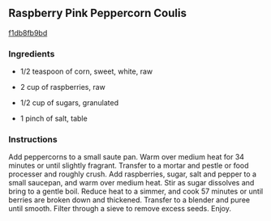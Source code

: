 ## Raspberry Pink Peppercorn Coulis

[f1db8fb9bd](http://tastykitchen.com/recipes/special-dietary-needs/gluten-free/raspberry-pink-peppercorn-coulis/)

### Ingredients

 - 1/2 teaspoon of corn, sweet, white, raw

 - 2 cup of raspberries, raw

 - 1/2 cup of sugars, granulated

 - 1 pinch of salt, table

### Instructions

Add peppercorns to a small saute pan. Warm over medium heat for 34 minutes or until slightly fragrant. Transfer to a mortar and pestle or food processer and roughly crush. Add raspberries, sugar, salt and pepper to a small saucepan, and warm over medium heat. Stir as sugar dissolves and bring to a gentle boil. Reduce heat to a simmer, and cook 57 minutes or until berries are broken down and thickened. Transfer to a blender and puree until smooth. Filter through a sieve to remove excess seeds. Enjoy.